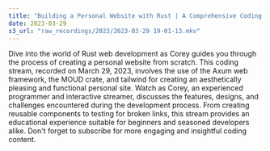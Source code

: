```yaml
---
title: "Building a Personal Website with Rust | A Comprehensive Coding Stream Guide with Corey"
date: 2023-03-29
s3_url: "raw_recordings/2023/2023-03-29 19-01-13.mkv"
---
```


Dive into the world of Rust web development as Corey guides you through the process of creating a personal website from scratch. This coding stream, recorded on March 29, 2023, involves the use of the Axum web framework, the MOUD crate, and tailwind for creating an aesthetically pleasing and functional personal site. Watch as Corey, an experienced programmer and interactive streamer, discusses the features, designs, and challenges encountered during the development process. From creating reusable components to testing for broken links, this stream provides an educational experience suitable for beginners and seasoned developers alike. Don't forget to subscribe for more engaging and insightful coding content.
